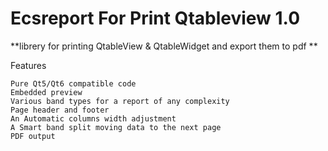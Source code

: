# Ecsreport For Print Qtableview  1.0


**librery for printing QtableView & QtableWidget and export them to pdf
**

Features

    Pure Qt5/Qt6 compatible code
    Embedded preview
    Various band types for a report of any complexity
    Page header and footer
    An Automatic columns width adjustment
    A Smart band split moving data to the next page
    PDF output

